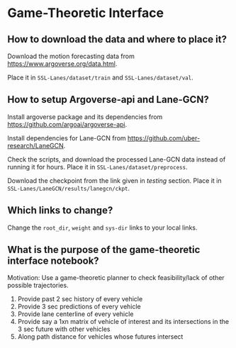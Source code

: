 # Game-Theoretic Interface

## How to download the data and where to place it?
Download the motion forecasting data from https://www.argoverse.org/data.html.

Place it in `SSL-Lanes/dataset/train` and `SSL-Lanes/dataset/val`.

## How to setup Argoverse-api and Lane-GCN?
Install argoverse package and its dependencies from https://github.com/argoai/argoverse-api.

Install dependencies for Lane-GCN from https://github.com/uber-research/LaneGCN.

Check the scripts, and download the processed Lane-GCN data instead of running it for hours.
Place it in `SSL-Lanes/dataset/preprocess`.

Download the checkpoint from the link given in *testing* section. Place it in `SSL-Lanes/LaneGCN/results/lanegcn/ckpt`.

## Which links to change?
Change the `root_dir`, `weight` and `sys-dir` links to your local links.

## What is the purpose of the game-theoretic interface notebook?
Motivation: Use a game-theoretic planner to check feasibility/lack of other possible trajectories.
1. Provide past 2 sec history of every vehicle
2. Provide 3 sec predictions of every vehicle
3. Provide lane centerline of every vehicle
4. Provide say a 1xn matrix of vehicle of interest and its intersections in the 3 sec future with other vehicles
5. Along path distance for vehicles whose futures intersect
